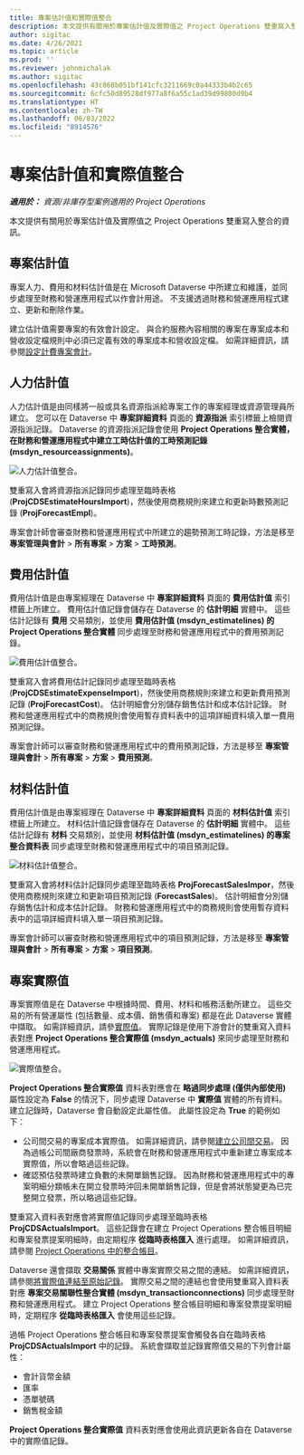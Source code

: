 ```yaml
---
title: 專案估計值和實際值整合
description: 本文提供有關用於專案估計值及實際值之 Project Operations 雙重寫入整合的資訊。
author: sigitac
ms.date: 4/26/2021
ms.topic: article
ms.prod: ''
ms.reviewer: johnmichalak
ms.author: sigitac
ms.openlocfilehash: 43c868b051bf141cfc3211669c0a44333b4b2c65
ms.sourcegitcommit: 6cfc50d89528df977a8f6a55c1ad39d99800d9b4
ms.translationtype: HT
ms.contentlocale: zh-TW
ms.lasthandoff: 06/03/2022
ms.locfileid: "8914576"
---
```

# <a name="project-estimates-and-actuals-integration"></a>專案估計值和實際值整合

_**適用於：** 資源/非庫存型案例適用的 Project Operations_

本文提供有關用於專案估計值及實際值之 Project Operations 雙重寫入整合的資訊。

## <a name="project-estimates"></a>專案估計值

專案人力、費用和材料估計值是在 Microsoft Dataverse 中所建立和維護，並同步處理至財務和營運應用程式以作會計用途。 不支援透過財務和營運應用程式建立、更新和刪除作業。

建立估計值需要專案的有效會計設定。 與合約服務內容相關的專案在專案成本和營收設定檔規則中必須已定義有效的專案成本和營收設定檔。 如需詳細資訊，請參閱[設定計費專案會計](../project-accounting/configure-accounting-billable-projects.md#configure-project-cost-and-revenue-profile-rules)。

## <a name="labor-estimates"></a>人力估計值

人力估計值是由同樣將一般或具名資源指派給專案工作的專案經理或資源管理員所建立。 您可以在 Dataverse 中 **專案詳細資料** 頁面的 **資源指派** 索引標籤上檢閱資源指派記錄。 Dataverse 的資源指派記錄會使用 **Project Operations 整合實體，在財務和營運應用程式中建立工時估計值的工時預測記錄 (msdyn\_resourceassignments)**。

   ![人力估計值整合。](./Media/DW4LaborEstimates.png)

雙重寫入會將資源指派記錄同步處理至臨時表格 (**ProjCDSEstimateHoursImport**)，然後使用商務規則來建立和更新時數預測記錄 (**ProjForecastEmpl**)。

專案會計師會審查財務和營運應用程式中所建立的趨勢預測工時記錄，方法是移至 **專案管理與會計** > **所有專案** > **方案** > **工時預測**。

## <a name="expense-estimates"></a>費用估計值

費用估計值是由專案經理在 Dataverse 中 **專案詳細資料** 頁面的 **費用估計值** 索引標籤上所建立。 費用估計值記錄會儲存在 Dataverse 的 **估計明細** 實體中。 這些估計記錄有 **費用** 交易類別，並使用 **費用估計值 (msdyn\_estimatelines) 的 Project Operations 整合實體** 同步處理至財務和營運應用程式中的費用預測記錄。

   ![費用估計值整合。](./Media/DW4ExpenseEstimates.png)

雙重寫入會將費用估計記錄同步處理至臨時表格 (**ProjCDSEstimateExpenseImport**)，然後使用商務規則來建立和更新費用預測記錄 (**ProjForecastCost**)。 估計明細會分別儲存銷售估計和成本估計記錄。 財務和營運應用程式中的商務規則會使用暫存資料表中的這項詳細資料填入單一費用預測記錄。

專案會計師可以審查財務和營運應用程式中的費用預測記錄，方法是移至 **專案管理與會計** > **所有專案** > **方案** > **費用預測**。

## <a name="material-estimates"></a>材料估計值

費用估計值是由專案經理在 Dataverse 中 **專案詳細資料** 頁面的 **材料估計值** 索引標籤上所建立。 材料估計值記錄會儲存在 Dataverse 的 **估計明細** 實體中。 這些估計記錄有 **材料** 交易類別，並使用 **材料估計值 (msdyn\_estimatelines) 的專案整合資料表** 同步處理至財務和營運應用程式中的項目預測記錄。

   ![材料估計值整合。](./Media/DW4MaterialEstimates.png)

雙重寫入會將材料估計記錄同步處理至臨時表格 **ProjForecastSalesImpor**，然後使用商務規則來建立和更新項目預測記錄 (**ForecastSales**)。 估計明細會分別儲存銷售估計和成本估計記錄。 財務和營運應用程式中的商務規則會使用暫存資料表中的這項詳細資料填入單一項目預測記錄。

專案會計師可以審查財務和營運應用程式中的項目預測記錄，方法是移至 **專案管理與會計** > **所有專案** > **方案** > **項目預測**。

## <a name="project-actuals"></a>專案實際值

專案實際值是在 Dataverse 中根據時間、費用、材料和帳務活動所建立。 這些交易的所有營運屬性 (包括數量、成本價、銷售價和專案) 都是在此 Dataverse 實體中擷取。 如需詳細資訊，請參[實際值](../actuals/actuals-overview.md)。 實際記錄是使用下游會計的雙重寫入資料表對應 **Project Operations 整合實際值 (msdyn\_actuals)** 來同步處理至財務和營運應用程式。

   ![實際值整合。](./Media/DW4Actuals.png)

**Project Operations 整合實際值** 資料表對應會在 **略過同步處理 (僅供內部使用)** 屬性設定為 **False** 的情況下，同步處理 Dataverse 中 **實際值** 實體的所有資料。 建立記錄時，Dataverse 會自動設定此屬性值。 此屬性設定為 **True** 的範例如下：

  - 公司間交易的專案成本實際值。 如需詳細資訊，請參閱[建立公司間交易](../project-accounting/create-intercompany-transactions.md)。 因為過帳公司間廠商發票時，系統會在財務和營運應用程式中重新建立專案成本實際值，所以會略過這些記錄。
  - 確認預估發票時建立負數的未開單銷售記錄。 因為財務和營運應用程式中的專案明細分類帳未在開立發票時沖回未開單銷售記錄，但是會將狀態變更為已完整開立發票，所以略過這些記錄。

雙重寫入資料表對應會將實際值記錄同步處理至臨時表格 **ProjCDSActualsImport**。 這些記錄會在建立 Project Operations 整合帳目明細和專案發票提案明細時，由定期程序 **從臨時表格匯入** 進行處理。 如需詳細資訊，請參閱 [Project Operations 中的整合帳目](../project-accounting/project-operations-integration-journal.md)。

Dataverse 還會擷取 **交易關係** 實體中專案實際交易之間的連結。 如需詳細資訊，請參閱[將實際值連結至原始記錄](../actuals/linkingactuals.md)。 實際交易之間的連結也會使用雙重寫入資料表對應 **專案交易關聯性整合實體 (msdyn\_transactionconnections)** 同步處理至財務和營運應用程式。 建立 Project Operations 整合帳目明細和專案發票提案明細時，定期程序 **從臨時表格匯入** 會使用這些記錄。

過帳 Project Operations 整合帳目和專案發票提案會觸發各自在臨時表格 **ProjCDSActualsImport** 中的記錄。 系統會擷取並記錄實際值交易的下列會計屬性：

- 會計貨幣金額
- 匯率
- 憑單號碼
- 銷售稅金額

**Project Operations 整合實際值** 資料表對應會使用此資訊更新各自在 Dataverse 中的實際值記錄。
